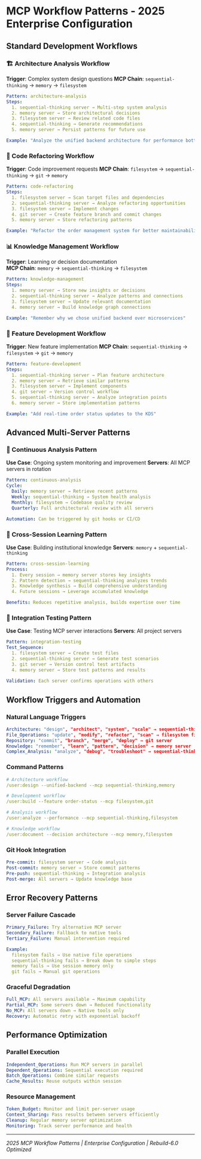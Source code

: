 # MCP Workflow Patterns - 2025 Enterprise Configuration

## Standard Development Workflows

### 🏗️ Architecture Analysis Workflow
**Trigger**: Complex system design questions
**MCP Chain**: `sequential-thinking` → `memory` → `filesystem`

```yaml
Pattern: architecture-analysis
Steps:
  1. sequential-thinking server → Multi-step system analysis
  2. memory server → Store architectural decisions
  3. filesystem server → Review related code files
  4. sequential-thinking → Generate recommendations
  5. memory server → Persist patterns for future use

Example: "Analyze the unified backend architecture for performance bottlenecks"
```

### 🔧 Code Refactoring Workflow  
**Trigger**: Code improvement requests
**MCP Chain**: `filesystem` → `sequential-thinking` → `git` → `memory`

```yaml
Pattern: code-refactoring
Steps:
  1. filesystem server → Scan target files and dependencies
  2. sequential-thinking server → Analyze refactoring opportunities
  3. filesystem server → Implement changes
  4. git server → Create feature branch and commit changes
  5. memory server → Store refactoring patterns

Example: "Refactor the order management system for better maintainability"
```

### 📊 Knowledge Management Workflow
**Trigger**: Learning or decision documentation  
**MCP Chain**: `memory` → `sequential-thinking` → `filesystem`

```yaml
Pattern: knowledge-management
Steps:
  1. memory server → Store new insights or decisions
  2. sequential-thinking server → Analyze patterns and connections
  3. filesystem server → Update relevant documentation
  4. memory server → Build knowledge graph connections

Example: "Remember why we chose unified backend over microservices"
```

### 🚀 Feature Development Workflow
**Trigger**: New feature implementation
**MCP Chain**: `sequential-thinking` → `filesystem` → `git` → `memory`

```yaml
Pattern: feature-development
Steps:
  1. sequential-thinking server → Plan feature architecture
  2. memory server → Retrieve similar patterns
  3. filesystem server → Implement components
  4. git server → Version control workflow
  5. sequential-thinking server → Analyze integration points
  6. memory server → Store implementation patterns

Example: "Add real-time order status updates to the KDS"
```

## Advanced Multi-Server Patterns

### 🔄 Continuous Analysis Pattern
**Use Case**: Ongoing system monitoring and improvement
**Servers**: All MCP servers in rotation

```yaml
Pattern: continuous-analysis
Cycle:
  Daily: memory server → Retrieve recent patterns
  Weekly: sequential-thinking → System health analysis  
  Monthly: filesystem → Codebase quality review
  Quarterly: Full architectural review with all servers

Automation: Can be triggered by git hooks or CI/CD
```

### 🧠 Cross-Session Learning Pattern
**Use Case**: Building institutional knowledge
**Servers**: `memory` + `sequential-thinking`

```yaml
Pattern: cross-session-learning
Process:
  1. Every session → memory server stores key insights
  2. Pattern detection → sequential-thinking analyzes trends
  3. Knowledge synthesis → Build comprehensive understanding
  4. Future sessions → Leverage accumulated knowledge

Benefits: Reduces repetitive analysis, builds expertise over time
```

### 🔗 Integration Testing Pattern  
**Use Case**: Testing MCP server interactions
**Servers**: All project servers

```yaml
Pattern: integration-testing
Test_Sequence:
  1. filesystem server → Create test files
  2. sequential-thinking server → Generate test scenarios
  3. git server → Version control test artifacts
  4. memory server → Store test patterns and results
  
Validation: Each server confirms operations with others
```

## Workflow Triggers and Automation

### Natural Language Triggers
```yaml
Architecture: "design", "architect", "system", "scale" → sequential-thinking + memory
File_Operations: "update", "modify", "refactor", "scan" → filesystem first
Repository: "commit", "branch", "merge", "deploy" → git server
Knowledge: "remember", "learn", "pattern", "decision" → memory server
Complex_Analysis: "analyze", "debug", "troubleshoot" → sequential-thinking
```

### Command Patterns
```yaml
# Architecture workflow
/user:design --unified-backend --mcp sequential-thinking,memory

# Development workflow  
/user:build --feature order-status --mcp filesystem,git

# Analysis workflow
/user:analyze --performance --mcp sequential-thinking,filesystem

# Knowledge workflow
/user:document --decision architecture --mcp memory,filesystem
```

### Git Hook Integration
```yaml
Pre-commit: filesystem server → Code analysis
Post-commit: memory server → Store commit patterns  
Pre-push: sequential-thinking → Integration analysis
Post-merge: All servers → Update knowledge base
```

## Error Recovery Patterns

### Server Failure Cascade
```yaml
Primary_Failure: Try alternative MCP server
Secondary_Failure: Fallback to native tools
Tertiary_Failure: Manual intervention required

Example:
  filesystem fails → Use native file operations
  sequential-thinking fails → Break down to simple steps
  memory fails → Use session memory only
  git fails → Manual git operations
```

### Graceful Degradation
```yaml
Full_MCP: All servers available → Maximum capability
Partial_MCP: Some servers down → Reduced functionality  
No_MCP: All servers down → Native tools only
Recovery: Automatic retry with exponential backoff
```

## Performance Optimization

### Parallel Execution
```yaml
Independent_Operations: Run MCP servers in parallel
Dependent_Operations: Sequential execution required
Batch_Operations: Combine similar requests
Cache_Results: Reuse outputs within session
```

### Resource Management  
```yaml
Token_Budget: Monitor and limit per-server usage
Context_Sharing: Pass results between servers efficiently
Cleanup: Regular memory server optimization
Monitoring: Track server performance and health
```

---
*2025 MCP Workflow Patterns | Enterprise Configuration | Rebuild-6.0 Optimized*